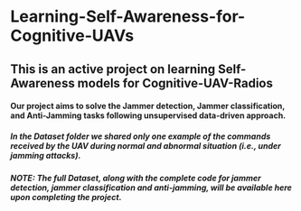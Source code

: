 # Learning-Self-Awareness-for-Cognitive-UAVs

## This is an active project on learning Self-Awareness models for Cognitive-UAV-Radios
#### Our project aims to solve the Jammer detection, Jammer classification, and Anti-Jamming tasks following unsupervised data-driven approach.

##### In the Dataset folder we shared only one example of the commands received by the UAV during normal and abnormal situation (i.e., under jamming attacks).

##### NOTE: The full Dataset, along with the complete code for jammer detection, jammer classification and anti-jamming, will be available here upon completing the project.
